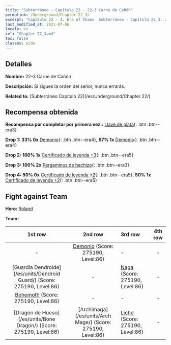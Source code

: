 ```yaml
---
title: "Subterráneo - Capítulo 22 - 22-3 Carne de Cañón"
permalink: /Underground/Chapter 22_3/
excerpt: "Capítulo 22 - 3. Era of Chaos  Subterráneo - Capítulo 22_3. 22-3 Carne de Cañón"
last_modified_at: 2021-07-06
locale: es
ref: "Chapter 22_3.md"
toc: false
classes: wide
---
```


## Detalles

 **Nombre:** 22-3 Carne de Cañón

 **Descripción:** Si sigues la orden del señor, nunca errarás.

 **Related to:** [Subterráneo Capítulo 22](/es/Underground/Chapter 22/)

## Recompensa obtenida

 **Recompensa por completar por primera vez::** [Llave de plata](/ItemsES/con_693/){: .btn .btn--era3}

 **Drop 1:** **33% 0x** [Demonio](/ItemsES/unt_229/){: .btn .btn--era4}, **67% 1x** [Demonio](/ItemsES/unt_229/){: .btn .btn--era4}

 **Drop 2:** **100% 1x** [Certificado de leyenda +3](/ItemsES/mat_88/){: .btn .btn--era5}

 **Drop 3:** **100% 2x** [Pergaminos de hechizo](/ItemsES/con_694/){: .btn .btn--era3}

 **Drop 4:** **50% 0x** [Certificado de leyenda +2](/ItemsES/mat_81/){: .btn .btn--era5}, **50% 1x** [Certificado de leyenda +2](/ItemsES/mat_81/){: .btn .btn--era5}


## Fight against Team
 **Hero:** [Roland](/es/heroes/Roland/)

 **Team:**


  | 1st row | 2nd row | 3rd row | 4th row |
  |:----:|:----:|:----|:----:|
  | - | [Demonio](/es/units/Demon/) (Score: 275190, Level:86)  | - | - |
  | [Guardia Dendroide](/es/units/Dendroid Guard/) (Score: 275190, Level:86)  | - | [Naga](/es/units/Naga/) (Score: 275190, Level:86)  | - |
  | [Behemoth](/es/units/Behemoth/) (Score: 275190, Level:86)  | - | - | - |
  | [Dragón de Hueso](/es/units/Bone Dragon/) (Score: 275190, Level:86)  | [Archimaga](/es/units/Arch Mage/) (Score: 275190, Level:86)  | [Liche](/es/units/Lich/) (Score: 275190, Level:86)  | - |


